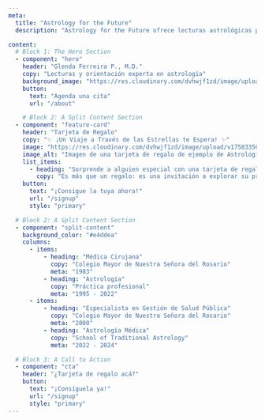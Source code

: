```yaml
---
meta:
  title: "Astrology for the Future"
  description: "Astrology for the Future ofrece lecturas astrológicas personalizadas, artículos y videos para guiarte en el camino de tu vida. Agenda una lectura hoy."

content:
  # Block 1: The Hero Section
  - component: "hero"
    header: "Glenda Ferreira P., M.D."
    copy: "Lecturas y orientación experta en astrología"
    background_image: "https://res.cloudinary.com/dvhwjf1zd/image/upload/v1758152929/image-asset_zlvc49.webp"
    button:
      text: "Agenda una cita"
      url: "/about"

    # Block 2: A Split Content Section
  - component: "feature-card"
    header: "Tarjeta de Regalo"
    copy: "✨ ¡Un Viaje a Través de las Estrellas te Espera! ✨"
    image: "https://res.cloudinary.com/dvhwjf1zd/image/upload/v1758335017/Gift_Card_PLANTILLA_w0uyfd.webp"
    image_alt: "Imagen de una tarjeta de regalo de ejemplo de Astrología para el Futuro."
    list_items:
      - heading: "Sorprende a alguien especial con una tarjeta de regalo para una lectura de astrología."
        copy: "Es más que un regalo: es una invitación a explorar su propósito, potencial y camino guiados por el universo."
    button:
      text: "¡Consigue la tuya ahora!"
      url: "/signup"
      style: "primary"

  # Block 2: A Split Content Section
  - component: "split-content"
    background_color: "#e4ddea"
    columns:
      - items:
          - heading: "Médica Cirujana"
            copy: "Colegio Mayor de Nuestra Señora del Rosario"
            meta: "1983"
          - heading: "Astrología"
            copy: "Práctica profesional"
            meta: "1995 - 2022"
      - items:
          - heading: "Especialista en Gestión de Salud Pública"
            copy: "Colegio Mayor de Nuestra Señora del Rosario"
            meta: "2000"
          - heading: "Astrología Médica"
            copy: "School of Traditional Astrology"
            meta: "2022 - 2024"

  # Block 3: A Call to Action
  - component: "cta"
    header: "¿Tarjeta de regalo acá?"
    button:
      text: "¡Consíguela ya!"
      url: "/signup"
      style: "primary"
---
```


<!-- We can leave the body of this markdown file empty -->
